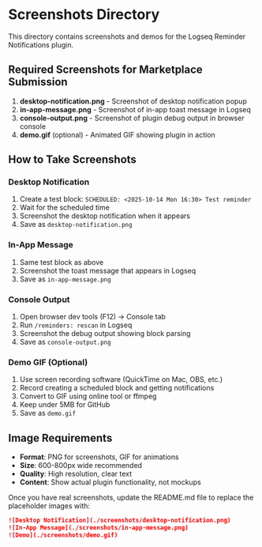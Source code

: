 # Screenshots Directory

This directory contains screenshots and demos for the Logseq Reminder Notifications plugin.

## Required Screenshots for Marketplace Submission

1. **desktop-notification.png** - Screenshot of desktop notification popup
2. **in-app-message.png** - Screenshot of in-app toast message in Logseq  
3. **console-output.png** - Screenshot of plugin debug output in browser console
4. **demo.gif** (optional) - Animated GIF showing plugin in action

## How to Take Screenshots

### Desktop Notification
1. Create a test block: `SCHEDULED: <2025-10-14 Mon 16:30> Test reminder`
2. Wait for the scheduled time
3. Screenshot the desktop notification when it appears
4. Save as `desktop-notification.png`

### In-App Message  
1. Same test block as above
2. Screenshot the toast message that appears in Logseq
3. Save as `in-app-message.png`

### Console Output
1. Open browser dev tools (F12) → Console tab
2. Run `/reminders: rescan` in Logseq
3. Screenshot the debug output showing block parsing
4. Save as `console-output.png`

### Demo GIF (Optional)
1. Use screen recording software (QuickTime on Mac, OBS, etc.)
2. Record creating a scheduled block and getting notifications
3. Convert to GIF using online tool or ffmpeg
4. Keep under 5MB for GitHub
5. Save as `demo.gif`

## Image Requirements

- **Format**: PNG for screenshots, GIF for animations
- **Size**: 600-800px wide recommended  
- **Quality**: High resolution, clear text
- **Content**: Show actual plugin functionality, not mockups

Once you have real screenshots, update the README.md file to replace the placeholder images with:

```markdown
![Desktop Notification](./screenshots/desktop-notification.png)
![In-App Message](./screenshots/in-app-message.png)  
![Demo](./screenshots/demo.gif)
```